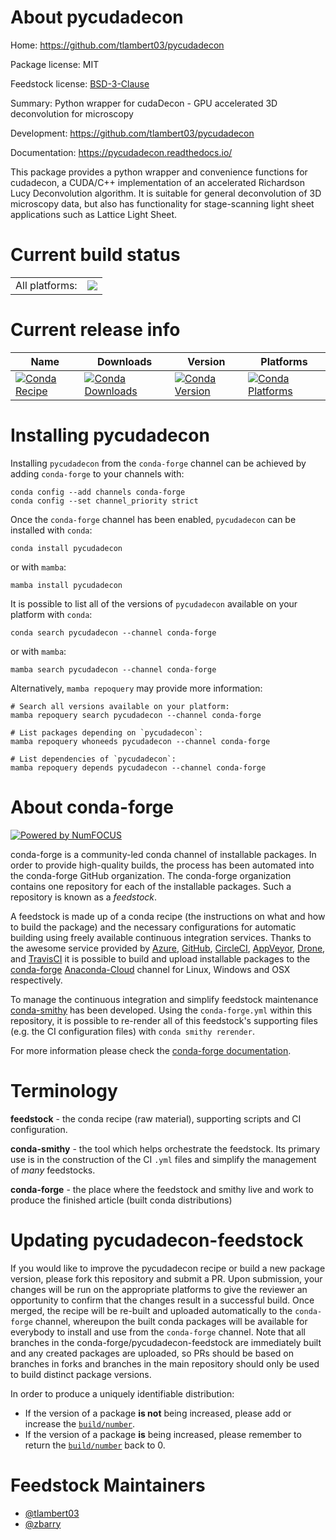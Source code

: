 About pycudadecon
=================

Home: https://github.com/tlambert03/pycudadecon

Package license: MIT

Feedstock license: [BSD-3-Clause](https://github.com/conda-forge/pycudadecon-feedstock/blob/main/LICENSE.txt)

Summary: Python wrapper for cudaDecon - GPU accelerated 3D deconvolution for microscopy

Development: https://github.com/tlambert03/pycudadecon

Documentation: https://pycudadecon.readthedocs.io/

This package provides a python wrapper and convenience functions for cudadecon,
a CUDA/C++ implementation of an accelerated Richardson Lucy Deconvolution algorithm.
It is suitable for general deconvolution of 3D microscopy data, but also has functionality
for stage-scanning light sheet applications such as Lattice Light Sheet.


Current build status
====================


<table><tr><td>All platforms:</td>
    <td>
      <a href="https://dev.azure.com/conda-forge/feedstock-builds/_build/latest?definitionId=12873&branchName=main">
        <img src="https://dev.azure.com/conda-forge/feedstock-builds/_apis/build/status/pycudadecon-feedstock?branchName=main">
      </a>
    </td>
  </tr>
</table>

Current release info
====================

| Name | Downloads | Version | Platforms |
| --- | --- | --- | --- |
| [![Conda Recipe](https://img.shields.io/badge/recipe-pycudadecon-green.svg)](https://anaconda.org/conda-forge/pycudadecon) | [![Conda Downloads](https://img.shields.io/conda/dn/conda-forge/pycudadecon.svg)](https://anaconda.org/conda-forge/pycudadecon) | [![Conda Version](https://img.shields.io/conda/vn/conda-forge/pycudadecon.svg)](https://anaconda.org/conda-forge/pycudadecon) | [![Conda Platforms](https://img.shields.io/conda/pn/conda-forge/pycudadecon.svg)](https://anaconda.org/conda-forge/pycudadecon) |

Installing pycudadecon
======================

Installing `pycudadecon` from the `conda-forge` channel can be achieved by adding `conda-forge` to your channels with:

```
conda config --add channels conda-forge
conda config --set channel_priority strict
```

Once the `conda-forge` channel has been enabled, `pycudadecon` can be installed with `conda`:

```
conda install pycudadecon
```

or with `mamba`:

```
mamba install pycudadecon
```

It is possible to list all of the versions of `pycudadecon` available on your platform with `conda`:

```
conda search pycudadecon --channel conda-forge
```

or with `mamba`:

```
mamba search pycudadecon --channel conda-forge
```

Alternatively, `mamba repoquery` may provide more information:

```
# Search all versions available on your platform:
mamba repoquery search pycudadecon --channel conda-forge

# List packages depending on `pycudadecon`:
mamba repoquery whoneeds pycudadecon --channel conda-forge

# List dependencies of `pycudadecon`:
mamba repoquery depends pycudadecon --channel conda-forge
```


About conda-forge
=================

[![Powered by
NumFOCUS](https://img.shields.io/badge/powered%20by-NumFOCUS-orange.svg?style=flat&colorA=E1523D&colorB=007D8A)](https://numfocus.org)

conda-forge is a community-led conda channel of installable packages.
In order to provide high-quality builds, the process has been automated into the
conda-forge GitHub organization. The conda-forge organization contains one repository
for each of the installable packages. Such a repository is known as a *feedstock*.

A feedstock is made up of a conda recipe (the instructions on what and how to build
the package) and the necessary configurations for automatic building using freely
available continuous integration services. Thanks to the awesome service provided by
[Azure](https://azure.microsoft.com/en-us/services/devops/), [GitHub](https://github.com/),
[CircleCI](https://circleci.com/), [AppVeyor](https://www.appveyor.com/),
[Drone](https://cloud.drone.io/welcome), and [TravisCI](https://travis-ci.com/)
it is possible to build and upload installable packages to the
[conda-forge](https://anaconda.org/conda-forge) [Anaconda-Cloud](https://anaconda.org/)
channel for Linux, Windows and OSX respectively.

To manage the continuous integration and simplify feedstock maintenance
[conda-smithy](https://github.com/conda-forge/conda-smithy) has been developed.
Using the ``conda-forge.yml`` within this repository, it is possible to re-render all of
this feedstock's supporting files (e.g. the CI configuration files) with ``conda smithy rerender``.

For more information please check the [conda-forge documentation](https://conda-forge.org/docs/).

Terminology
===========

**feedstock** - the conda recipe (raw material), supporting scripts and CI configuration.

**conda-smithy** - the tool which helps orchestrate the feedstock.
                   Its primary use is in the construction of the CI ``.yml`` files
                   and simplify the management of *many* feedstocks.

**conda-forge** - the place where the feedstock and smithy live and work to
                  produce the finished article (built conda distributions)


Updating pycudadecon-feedstock
==============================

If you would like to improve the pycudadecon recipe or build a new
package version, please fork this repository and submit a PR. Upon submission,
your changes will be run on the appropriate platforms to give the reviewer an
opportunity to confirm that the changes result in a successful build. Once
merged, the recipe will be re-built and uploaded automatically to the
`conda-forge` channel, whereupon the built conda packages will be available for
everybody to install and use from the `conda-forge` channel.
Note that all branches in the conda-forge/pycudadecon-feedstock are
immediately built and any created packages are uploaded, so PRs should be based
on branches in forks and branches in the main repository should only be used to
build distinct package versions.

In order to produce a uniquely identifiable distribution:
 * If the version of a package **is not** being increased, please add or increase
   the [``build/number``](https://docs.conda.io/projects/conda-build/en/latest/resources/define-metadata.html#build-number-and-string).
 * If the version of a package **is** being increased, please remember to return
   the [``build/number``](https://docs.conda.io/projects/conda-build/en/latest/resources/define-metadata.html#build-number-and-string)
   back to 0.

Feedstock Maintainers
=====================

* [@tlambert03](https://github.com/tlambert03/)
* [@zbarry](https://github.com/zbarry/)

